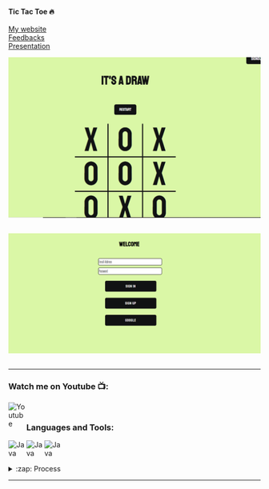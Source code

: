 __Tic Tac Toe 🔥__  <br />
<br />
[My website ](https://tictactoe-abdiev.firebaseapp.com/) <br>
[Feedbacks](https://docs.google.com/document/d/1Cj35M9i_-XCLfJnbjudx9V7smcLSh81Q/edit?usp=sharing&ouid=110541802572761282616&rtpof=true&sd=true) <br>
[Presentation](https://www.youtube.com/watch?v=BJ0P_BAeW7A)

<img align="center" alt="Java " width="550px" src="https://github.com/itsabdiev/tictactoe/blob/main/%D0%A1%D0%BD%D0%B8%D0%BC%D0%BE%D0%BA1.PNG" />  <br />
    <br />
   
   
<img align="center" alt="Java " width="550px" src="https://github.com/itsabdiev/tictactoe/blob/main/%D0%A1%D0%BD%D0%B8%D0%BC%D0%BE%D0%BA.PNG" />  <br />
    <br />    
    
    
---
### Watch me on Youtube 📺:
[<img align="left" alt="Youtube" width="36px" src="https://i.pinimg.com/originals/19/7b/36/197b365922d1ea3aa1a932ff9bbda4a6.png" />][youtube]  <br />
### Languages and Tools:
[<img align="left" alt="Java " width="36px" src="https://img.icons8.com/ios/452/domain.png" />][website]
[<img align="left" alt="Java " width="36px" src="https://upload.wikimedia.org/wikipedia/commons/thumb/9/99/Unofficial_JavaScript_logo_2.svg/1200px-Unofficial_JavaScript_logo_2.svg.png" />][Javascript]
[<img align="left" alt="Java " width="36px" src="https://www.gstatic.com/devrel-devsite/prod/v58f8eddac3b6550de59aef35db6a54dd8d6b9bfd5277859b01b659996a6dcf43/firebase/images/touchicon-180.png" />][Firebase]
<br /> 

<br />


   <details>
  <summary>:zap: Process</summary>
  
 
<!--START_SECTION:activity-->
1. 🎨 Working on design of Website
2. 🧩 Creating structure of code
3. 💾 Using Firebase libraries
4. 🕸  Google
5. 😎 Enjoy playing against Bot
<!--END_SECTION:activity-->

</details>

---



[website]: https://tictactoe-abdiev.web.app/app.html
[Javascript]: https://www.javascript.com/
[Firebase]: https://firebase.google.com/
[youtube]: https://www.youtube.com/channel/UCEuLEEzKAAwwezAIFld1HOw
